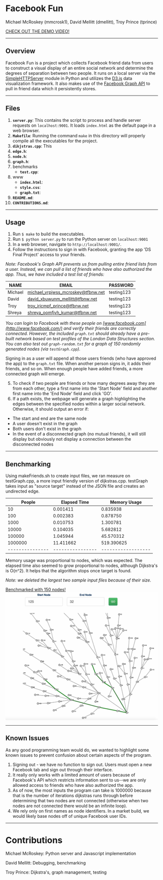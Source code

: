 # Facebook Fun
Michael McRoskey (mmcrosk1), David Mellitt (dmellitt), Troy Prince (tprince)

[CHECK OUT THE DEMO VIDEO!](https://www.youtube.com/watch?v=GIUmYVA717M)

----
## Overview
Facebook Fun is a project which collects Facebook friend data from users to construct a visual display of an entire social network and determine the degrees of separation between two people. It runs on a local server via the [SimpleHTTPServer](https://docs.python.org/2/library/simplehttpserver.html) module in Python and utilizes the [D3.js](https://d3js.org/) data visualization framework. It also makes use of the [Facebook Graph API](https://developers.facebook.com/docs/graph-api) to pull in friend data which it persistently stores.

----
## Files
1. **`server.py`**: This contains the script to process and handle server requests on `localhost:9001`. It loads `index.html` as the default page in a web browser.
2. **`Makefile`**: Running the command `make` in this directory will properly compile all the executables for the project.
3. **`dikjstras.cpp`**: This 
4. **`edge.h`**:
5. **`node.h`**:
6. **`graph.h`**:
7. benchmarks
	* **`test.cpp`**:
8. www
	* **`index.html`**:
	* **`style.css`**:
	* **`graph.txt`**:
9. **`README.md`**:
10. **`CONTRIBUTIONS.md`**: 

----
## Usage
1. Run `$ make` to build the executables.
2. Run `$ python server.py` to run the Python server on `localhost:9001`
3. In a web browser, navigate to `http://localhost:9001/`.
4. Follow the instructions to sign in with Facebook, granting the app 'DS Final Project' access to your friends.

*Note: Facebook's Graph API prevents us from pulling entire friend lists from a user. Instead, we can pull a list of friends who have also authorized the app. Thus, we have included a test list of friends:*

| NAME     | EMAIL                                | PASSWORD    |
|----------|--------------------------------------|-------------|
| Michael  | michael_vrpjwss_mcroskey@tfbnw.net   | testing123  |
| David    | david_xbuwunm_mellitt@tfbnw.net      | testing123  |
| Troy     | troy_iricmpf_prince@tfbnw.net        | testing123  |
| Shreya   | shreya_oomfjvh_kumar@tfbnw.net       | testing123  |

*You can login to Facebook with these people on [www.facebook.com](http://www.facebook.com/) and verify their friends are correctly connected. However, the included `graph.txt` should already have a pre-built network based on test profiles of the London Data Structures section. You can also test out `graph-random.txt` for a graph of 150 randomly generated nodes (via `testGraph.cpp`).*

Signing in as a user will append all those users friends (who have approved the app) to the `graph.txt` file. When another person signs in, it adds their friends, and so on. When enough people have added friends, a more connected graph will emerge.

5. To check if two people are friends or how many degrees away they are from each other, type a first name into the 'Start Node' field and another first name into the 'End Node' field and click 'GO'.
6. If a path exists, the webpage will generate a graph highlighting the edges between the specified nodes within a larger social network. Otherwise, it should output an error if:

- The start and end are the same node
- A user doesn't exist in the graph
- Both users don't exist in the graph
- In the event of a disconnected graph (no mutual friends), it will still display but obviously not display a connection between the disconnected nodes

----
## Benchmarking

Using makeFriends.sh to create input files, we ran measure on testGraph.cpp, a more input friendly version of dijkstras.cpp. testGraph takes input as "source target" instead of the JSON file and creates an undirected edge.

| People        | Elapsed Time   | Memory Usage     |
|---------------|----------------|------------------|
| 10            |  0.001411      |   0.835938       |
| 100           |  0.002383      |   0.878750       |
| 1000          |  0.010753      |   1.300781       |
| 10000         |  0.104035      |   5.682812       |
| 100000        |  1.045944      |  45.570312       |
| 1000000       | 11.411662      | 519.390625       |
|---------------|----------------|------------------|

Memory usage was proportional to nodes, which was expected. The elapsed time also seemed to grow proportional to nodes, although Dijkstra's is O(n^2). It helps that the algorithm stops once target is found.

*Note: we deleted the largest two sample input files because of their size.*

[Benchmarked with 150 nodes!](http://imgur.com/a/jaZyP)
![](large-graph.jpg)

----
## Known Issues
As any good programming team would do, we wanted to highlight some known issues to prevent confusion about certain aspects of the program.

1. Signing out - we have no function to sign out. Users must open a new Facebook tab and sign out through their interface.
2. It really only works with a limited amount of users because of Facebook's API which restricts information sent to us--we are only allowed access to friends who have also authorized the app.
3. As of now, the most inputs the program can take is 1000000 because that is the number of iterations dijkstras runs through before determining that two nodes are not connected (otherwise when two nodes are not connected there would be an infinite loop). 
4. We rely only on first names as node identifiers. In a market build, we would likely base nodes off of unique Facebook user IDs.

----

Contributions
=============

Michael McRoskey: Python server and Javascript implementation

David Mellitt: Debugging, benchmarking

Troy Prince: Dijkstra's, graph management, testing
